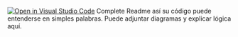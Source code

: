 [![Open in Visual Studio Code](https://classroom.github.com/assets/open-in-vscode-2e0aaae1b6195c2367325f4f02e2d04e9abb55f0b24a779b69b11b9e10269abc.svg)](https://classroom.github.com/online_ide?assignment_repo_id=15506359&assignment_repo_type=AssignmentRepo)
Complete Readme así su código puede entenderse en simples palabras. Puede adjuntar diagramas y explicar lógica aquí. 
